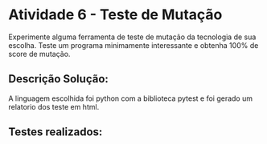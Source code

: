 <h1> Atividade 6 - Teste de Mutação </h1>
<p>Experimente alguma ferramenta de teste de mutação da tecnologia de sua escolha. Teste um programa minimamente interessante e obtenha 100% de score de mutação.</p>
<h2>Descrição Solução:</h2>
<p>A linguagem escolhida foi python com a biblioteca pytest e foi gerado um relatorio dos teste em html.</p>
<h2>Testes realizados:</h2>
<ul>
    
</ul>
